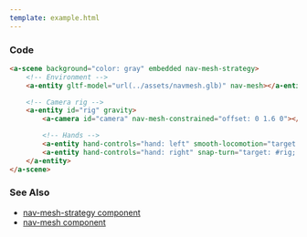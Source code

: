 ```yaml
---
template: example.html
---
```


### Code
```HTML
<a-scene background="color: gray" embedded nav-mesh-strategy>
    <!-- Environment -->
    <a-entity gltf-model="url(../assets/navmesh.glb)" nav-mesh></a-entity>

    <!-- Camera rig -->
    <a-entity id="rig" gravity>
        <a-camera id="camera" nav-mesh-constrained="offset: 0 1.6 0"></a-camera>

        <!-- Hands -->
        <a-entity hand-controls="hand: left" smooth-locomotion="target: #rig; reference: #camera"></a-entity>
        <a-entity hand-controls="hand: right" snap-turn="target: #rig; reference: #camera"></a-entity>
    </a-entity>
</a-scene>
```

### See Also
 - [nav-mesh-strategy component](../reference/nav-mesh/nav-mesh-strategy.component.md)
 - [nav-mesh component](../reference/nav-mesh/nav-mesh.component.md)
